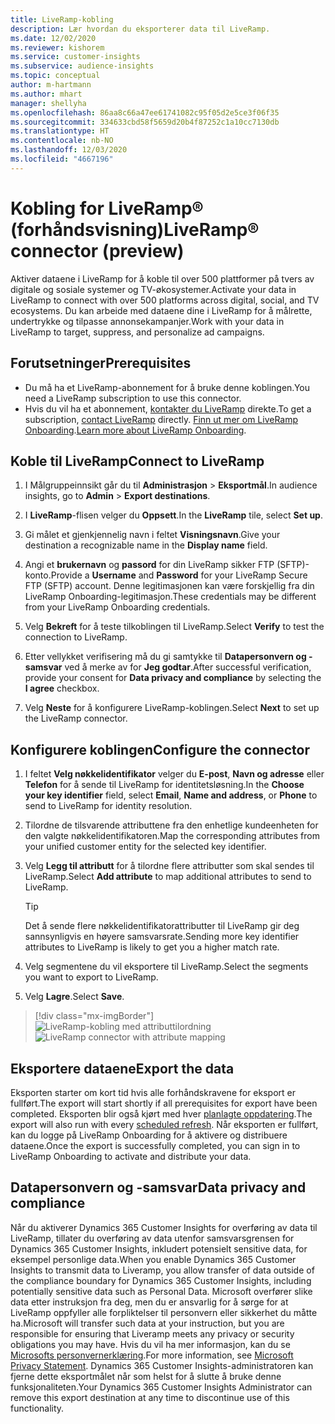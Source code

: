 ```yaml
---
title: LiveRamp-kobling
description: Lær hvordan du eksporterer data til LiveRamp.
ms.date: 12/02/2020
ms.reviewer: kishorem
ms.service: customer-insights
ms.subservice: audience-insights
ms.topic: conceptual
author: m-hartmann
ms.author: mhart
manager: shellyha
ms.openlocfilehash: 86aa8c66a47ee61741082c95f05d2e5ce3f06f35
ms.sourcegitcommit: 334633cbd58f5659d20b4f87252c1a10cc7130db
ms.translationtype: HT
ms.contentlocale: nb-NO
ms.lasthandoff: 12/03/2020
ms.locfileid: "4667196"
---
```

# <a name="liverampreg-connector-preview"></a><span data-ttu-id="2d5d4-103">Kobling for LiveRamp&reg; (forhåndsvisning)</span><span class="sxs-lookup"><span data-stu-id="2d5d4-103">LiveRamp&reg; connector (preview)</span></span>

<span data-ttu-id="2d5d4-104">Aktiver dataene i LiveRamp for å koble til over 500 plattformer på tvers av digitale og sosiale systemer og TV-økosystemer.</span><span class="sxs-lookup"><span data-stu-id="2d5d4-104">Activate your data in LiveRamp to connect with over 500 platforms across digital, social, and TV ecosystems.</span></span> <span data-ttu-id="2d5d4-105">Du kan arbeide med dataene dine i LiveRamp for å målrette, undertrykke og tilpasse annonsekampanjer.</span><span class="sxs-lookup"><span data-stu-id="2d5d4-105">Work with your data in LiveRamp to target, suppress, and personalize ad campaigns.</span></span>

## <a name="prerequisites"></a><span data-ttu-id="2d5d4-106">Forutsetninger</span><span class="sxs-lookup"><span data-stu-id="2d5d4-106">Prerequisites</span></span>

- <span data-ttu-id="2d5d4-107">Du må ha et LiveRamp-abonnement for å bruke denne koblingen.</span><span class="sxs-lookup"><span data-stu-id="2d5d4-107">You need a LiveRamp subscription to use this connector.</span></span>
- <span data-ttu-id="2d5d4-108">Hvis du vil ha et abonnement, [kontakter du LiveRamp](https://liveramp.com/contact/) direkte.</span><span class="sxs-lookup"><span data-stu-id="2d5d4-108">To get a subscription, [contact LiveRamp](https://liveramp.com/contact/) directly.</span></span> <span data-ttu-id="2d5d4-109">[Finn ut mer om LiveRamp Onboarding](https://liveramp.com/our-platform/data-onboarding/).</span><span class="sxs-lookup"><span data-stu-id="2d5d4-109">[Learn more about LiveRamp Onboarding](https://liveramp.com/our-platform/data-onboarding/).</span></span>

## <a name="connect-to-liveramp"></a><span data-ttu-id="2d5d4-110">Koble til LiveRamp</span><span class="sxs-lookup"><span data-stu-id="2d5d4-110">Connect to LiveRamp</span></span>

1. <span data-ttu-id="2d5d4-111">I Målgruppeinnsikt går du til **Administrasjon** > **Eksportmål**.</span><span class="sxs-lookup"><span data-stu-id="2d5d4-111">In audience insights, go to **Admin** > **Export destinations**.</span></span>

1. <span data-ttu-id="2d5d4-112">I **LiveRamp**-flisen velger du **Oppsett**.</span><span class="sxs-lookup"><span data-stu-id="2d5d4-112">In the **LiveRamp** tile, select **Set up**.</span></span>

1. <span data-ttu-id="2d5d4-113">Gi målet et gjenkjennelig navn i feltet **Visningsnavn**.</span><span class="sxs-lookup"><span data-stu-id="2d5d4-113">Give your destination a recognizable name in the **Display name** field.</span></span>

1. <span data-ttu-id="2d5d4-114">Angi et **brukernavn** og **passord** for din LiveRamp sikker FTP (SFTP)-konto.</span><span class="sxs-lookup"><span data-stu-id="2d5d4-114">Provide a **Username** and **Password** for your LiveRamp Secure FTP (SFTP) account.</span></span>
<span data-ttu-id="2d5d4-115">Denne legitimasjonen kan være forskjellig fra din LiveRamp Onboarding-legitimasjon.</span><span class="sxs-lookup"><span data-stu-id="2d5d4-115">These credentials may be different from your LiveRamp Onboarding credentials.</span></span>

1. <span data-ttu-id="2d5d4-116">Velg **Bekreft** for å teste tilkoblingen til LiveRamp.</span><span class="sxs-lookup"><span data-stu-id="2d5d4-116">Select **Verify** to test the connection to LiveRamp.</span></span>

1. <span data-ttu-id="2d5d4-117">Etter vellykket verifisering må du gi samtykke til **Datapersonvern og -samsvar** ved å merke av for **Jeg godtar**.</span><span class="sxs-lookup"><span data-stu-id="2d5d4-117">After successful verification, provide your consent for **Data privacy and compliance** by selecting the **I agree** checkbox.</span></span>

1. <span data-ttu-id="2d5d4-118">Velg **Neste** for å konfigurere LiveRamp-koblingen.</span><span class="sxs-lookup"><span data-stu-id="2d5d4-118">Select **Next** to set up the LiveRamp connector.</span></span>

## <a name="configure-the-connector"></a><span data-ttu-id="2d5d4-119">Konfigurere koblingen</span><span class="sxs-lookup"><span data-stu-id="2d5d4-119">Configure the connector</span></span>

1. <span data-ttu-id="2d5d4-120">I feltet **Velg nøkkelidentifikator** velger du **E-post**, **Navn og adresse** eller **Telefon** for å sende til LiveRamp for identitetsløsning.</span><span class="sxs-lookup"><span data-stu-id="2d5d4-120">In the **Choose your key identifier** field, select **Email**,  **Name and address**, or **Phone** to send to LiveRamp for identity resolution.</span></span>

1. <span data-ttu-id="2d5d4-121">Tilordne de tilsvarende attributtene fra den enhetlige kundeenheten for den valgte nøkkelidentifikatoren.</span><span class="sxs-lookup"><span data-stu-id="2d5d4-121">Map the corresponding attributes from your unified customer entity for the selected key identifier.</span></span>

1. <span data-ttu-id="2d5d4-122">Velg **Legg til attributt** for å tilordne flere attributter som skal sendes til LiveRamp.</span><span class="sxs-lookup"><span data-stu-id="2d5d4-122">Select **Add attribute** to map additional attributes to send to LiveRamp.</span></span>

   > [!TIP]
   > <span data-ttu-id="2d5d4-123">Det å sende flere nøkkelidentifikatorattributter til LiveRamp gir deg sannsynligvis en høyere samsvarsrate.</span><span class="sxs-lookup"><span data-stu-id="2d5d4-123">Sending more key identifier attributes to LiveRamp is likely to get you a higher match rate.</span></span>

1. <span data-ttu-id="2d5d4-124">Velg segmentene du vil eksportere til LiveRamp.</span><span class="sxs-lookup"><span data-stu-id="2d5d4-124">Select the segments you want to export to LiveRamp.</span></span>

1. <span data-ttu-id="2d5d4-125">Velg **Lagre**.</span><span class="sxs-lookup"><span data-stu-id="2d5d4-125">Select **Save**.</span></span>

> [!div class="mx-imgBorder"]
> <span data-ttu-id="2d5d4-126">![LiveRamp-kobling med attributtilordning](media/export-liveramp-segments.png "LiveRamp-kobling med attributtilordning")</span><span class="sxs-lookup"><span data-stu-id="2d5d4-126">![LiveRamp connector with attribute mapping](media/export-liveramp-segments.png "LiveRamp connector with attribute mapping")</span></span>

## <a name="export-the-data"></a><span data-ttu-id="2d5d4-127">Eksportere dataene</span><span class="sxs-lookup"><span data-stu-id="2d5d4-127">Export the data</span></span>

<span data-ttu-id="2d5d4-128">Eksporten starter om kort tid hvis alle forhåndskravene for eksport er fullført.</span><span class="sxs-lookup"><span data-stu-id="2d5d4-128">The export will start shortly if all prerequisites for export have been completed.</span></span> <span data-ttu-id="2d5d4-129">Eksporten blir også kjørt med hver [planlagte oppdatering](system.md#schedule-tab).</span><span class="sxs-lookup"><span data-stu-id="2d5d4-129">The export will also run with every [scheduled refresh](system.md#schedule-tab).</span></span>
<span data-ttu-id="2d5d4-130">Når eksporten er fullført, kan du logge på LiveRamp Onboarding for å aktivere og distribuere dataene.</span><span class="sxs-lookup"><span data-stu-id="2d5d4-130">Once the export is successfully completed, you can sign in to LiveRamp Onboarding to activate and distribute your data.</span></span>

## <a name="data-privacy-and-compliance"></a><span data-ttu-id="2d5d4-131">Datapersonvern og -samsvar</span><span class="sxs-lookup"><span data-stu-id="2d5d4-131">Data privacy and compliance</span></span>

<span data-ttu-id="2d5d4-132">Når du aktiverer Dynamics 365 Customer Insights for overføring av data til LiveRamp, tillater du overføring av data utenfor samsvarsgrensen for Dynamics 365 Customer Insights, inkludert potensielt sensitive data, for eksempel personlige data.</span><span class="sxs-lookup"><span data-stu-id="2d5d4-132">When you enable Dynamics 365 Customer Insights to transmit data to Liveramp, you allow transfer of data outside of the compliance boundary for Dynamics 365 Customer Insights, including potentially sensitive data such as Personal Data.</span></span> <span data-ttu-id="2d5d4-133">Microsoft overfører slike data etter instruksjon fra deg, men du er ansvarlig for å sørge for at LiveRamp oppfyller alle forpliktelser til personvern eller sikkerhet du måtte ha.</span><span class="sxs-lookup"><span data-stu-id="2d5d4-133">Microsoft will transfer such data at your instruction, but you are responsible for ensuring that Liveramp meets any privacy or security obligations you may have.</span></span> <span data-ttu-id="2d5d4-134">Hvis du vil ha mer informasjon, kan du se [Microsofts personvernerklæring](https://go.microsoft.com/fwlink/?linkid=396732).</span><span class="sxs-lookup"><span data-stu-id="2d5d4-134">For more information, see [Microsoft Privacy Statement](https://go.microsoft.com/fwlink/?linkid=396732).</span></span>
<span data-ttu-id="2d5d4-135">Dynamics 365 Customer Insights-administratoren kan fjerne dette eksportmålet når som helst for å slutte å bruke denne funksjonaliteten.</span><span class="sxs-lookup"><span data-stu-id="2d5d4-135">Your Dynamics 365 Customer Insights Administrator can remove this export destination at any time to discontinue use of this functionality.</span></span>
